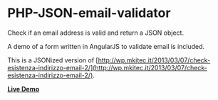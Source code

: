 # PHP-JSON-email-validator
Check if an email address is valid and return a JSON object.

A demo of a form written in AngularJS to validate email is included.

This is a JSONized version of [http://wp.mkitec.it/2013/03/07/check-esistenza-indirizzo-email-2/](http://wp.mkitec.it/2013/03/07/check-esistenza-indirizzo-email-2/).

**[Live Demo](http://shinworld.altervista.org/email-validator/)**
